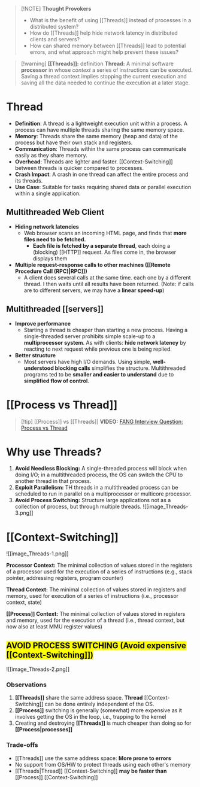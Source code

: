 > [!NOTE] **Thought Provokers**
> - What is the benefit of using [[Threads]] instead of processes in a distributed system?
> - How do [[Threads]] help hide network latency in distributed clients and servers?
> - How can shared memory between [[Threads]] lead to potential errors, and what approach might help prevent these issues?


> [!warning] **[[Threads]]:** definition
> **Thread:** A minimal software **processor** in whose *context* a series of instructions can be executed. Saving a thread context implies stopping the current execution and saving all the data needed to continue the execution at a later stage.

# **Thread**
- **Definition**: A thread is a lightweight execution unit within a process. A process can have multiple threads sharing the same memory space.
- **Memory**: Threads share the same memory (heap and data) of the process but have their own stack and registers.
- **Communication**: Threads within the same process can communicate easily as they share memory.
- **Overhead**: Threads are lighter and faster. [[Context-Switching]] between threads is quicker compared to processes.
- **Crash Impact**: A crash in one thread can affect the entire process and its threads.
- **Use Case**: Suitable for tasks requiring shared data or parallel execution within a single application.
## Multithreaded Web Client
- **Hiding network latencies**
	- Web browser scans an incoming HTML page, and finds that **more files need to be fetched.** 
		- **Each file is fetched by a separate thread**, each doing a (blocking) [[HTTP]] request. As files come in, the browser displays them
- **Multiple request-response calls to other machines ([[Remote Procedure Call (RPC)|RPC]])**
	- A client does several calls at the same time. each one by a different thread. I then waits until all results have been returned. (Note: if calls are to different servers, we may have a **linear speed-up**)
## Multithreaded [[servers]]
- **Improve performance**
	- Starting a thread is cheaper than starting a new process. Having a single-threaded server prohibits simple scale-up to a **multiprocessor system**. As with clients: **hide network latency** by reacting to next request while previous one is being replied.
- **Better structure**
	- Most servers have high I/O demands. Using simple, **well-understood blocking calls** simplifies the structure. Multithreaded programs ted to be **smaller and easier to understand** due to **simplified flow of control**.
# [[Process vs Thread]]
> [!tip] [[Process]] vs [[Threads]] **VIDEO:** [FANG Interview Question: Process vs Thread](https://www.youtube.com/watch?v=4rLW7zg21gI)
# Why use Threads?
1. **Avoid Needless Blocking:** A single-threaded process will block when doing I/O; in a multithreaded process, the OS can switch the CPU to another thread in that process.
2. **Exploit Parallelism:** TH threads in a multithreaded process can be scheduled to run in parallel on a multiprocessor or multicore processor.
3. **Avoid Process Switching:** Structure large applications not as a collection of process, but through multiple threads.
![[image_Threads-3.png]]
# [[Context-Switching]]
![[image_Threads-1.png]]

**Processor Context:** The minimal collection of values stored in the registers of a processor used for the execution of a series of instructions (e.g., stack pointer, addressing registers, program counter)

**Thread Context:** The minimal collection of values stored in registers and memory, used for execution of a series of instructions (i.e., processor context, state)

**[[Process]] Context:** The minimal collection of values stored in registers and memory, used for the execution of a thread (i.e., thread context, but now also at least MMU register values)

## <mark class="hltr-red">AVOID PROCESS SWITCHING (Avoid expensive [[Context-Switching]])</mark>
![[image_Threads-2.png]]
### Observations
1. **[[Threads]]** share the same address space. **Thread** [[Context-Switching]] can be done entirely independent of the OS.
2. **[[Process]]** switching is generally (somewhat) more expensive as it involves getting the OS  in the loop, i.e., trapping to the kernel
3. Creating and destroying **[[Threads]]** is much cheaper than doing so for **[[Process|processes]]**
### Trade-offs
- [[Threads]] use the same address space: **More prone to errors**
- No support from OS/HW to protect threads using each other's memory
- [[Threads|Thread]] [[Context-Switching]] **may be faster than** [[Process]] [[Context-Switching]]
